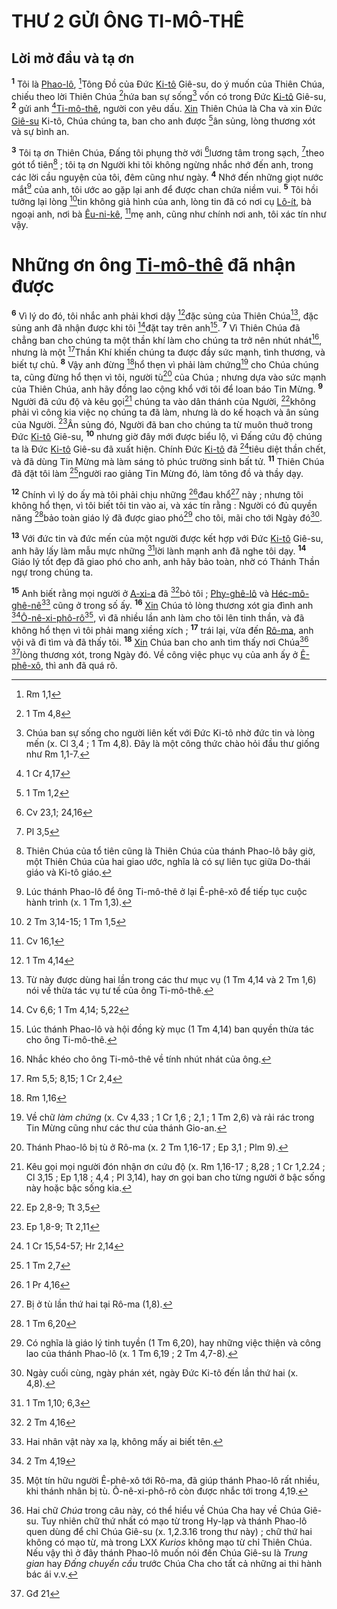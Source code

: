 # THƯ 2 GỬI ÔNG TI-MÔ-THÊ

## Lời mở đầu và tạ ơn
<sup><b>1</b></sup> Tôi là [Phao-lô](), [^1@-aa83a303-ca99-492e-94b5-4481c2181137]Tông Đồ của Đức [Ki-tô]() Giê-su, do ý muốn của Thiên Chúa, chiếu theo lời Thiên Chúa [^2@-aa83a303-ca99-492e-94b5-4481c2181137]hứa ban sự sống[^1-aa83a303-ca99-492e-94b5-4481c2181137] vốn có trong Đức [Ki-tô]() Giê-su, <sup><b>2</b></sup> gửi anh [^3@-aa83a303-ca99-492e-94b5-4481c2181137][Ti-mô-thê](), người con yêu dấu. [Xin]() Thiên Chúa là Cha và xin Đức [Giê-su]() Ki-tô, Chúa chúng ta, ban cho anh được [^4@-aa83a303-ca99-492e-94b5-4481c2181137]ân sủng, lòng thương xót và sự bình an.

<sup><b>3</b></sup> Tôi tạ ơn Thiên Chúa, Đấng tôi phụng thờ với [^5@-aa83a303-ca99-492e-94b5-4481c2181137]lương tâm trong sạch, [^6@-aa83a303-ca99-492e-94b5-4481c2181137]theo gót tổ tiên[^2-aa83a303-ca99-492e-94b5-4481c2181137] ; tôi tạ ơn Người khi tôi không ngừng nhắc nhớ đến anh, trong các lời cầu nguyện của tôi, đêm cũng như ngày. <sup><b>4</b></sup> Nhớ đến những giọt nước mắt[^3-aa83a303-ca99-492e-94b5-4481c2181137] của anh, tôi ước ao gặp lại anh để được chan chứa niềm vui. <sup><b>5</b></sup> Tôi hồi tưởng lại lòng [^7@-aa83a303-ca99-492e-94b5-4481c2181137]tin không giả hình của anh, lòng tin đã có nơi cụ [Lô-ít](), bà ngoại anh, nơi bà [Êu-ni-kê](), [^8@-aa83a303-ca99-492e-94b5-4481c2181137]mẹ anh, cũng như chính nơi anh, tôi xác tín như vậy.

# Những ơn ông [Ti-mô-thê]() đã nhận được
<sup><b>6</b></sup> Vì lý do đó, tôi nhắc anh phải khơi dậy [^9@-aa83a303-ca99-492e-94b5-4481c2181137]đặc sủng của Thiên Chúa[^4-aa83a303-ca99-492e-94b5-4481c2181137], đặc sủng anh đã nhận được khi tôi [^10@-aa83a303-ca99-492e-94b5-4481c2181137]đặt tay trên anh[^5-aa83a303-ca99-492e-94b5-4481c2181137]. <sup><b>7</b></sup> Vì Thiên Chúa đã chẳng ban cho chúng ta một thần khí làm cho chúng ta trở nên nhút nhát[^6-aa83a303-ca99-492e-94b5-4481c2181137], nhưng là một [^11@-aa83a303-ca99-492e-94b5-4481c2181137]Thần Khí khiến chúng ta được đầy sức mạnh, tình thương, và biết tự chủ. <sup><b>8</b></sup> Vậy anh đừng [^12@-aa83a303-ca99-492e-94b5-4481c2181137]hổ thẹn vì phải làm chứng[^7-aa83a303-ca99-492e-94b5-4481c2181137] cho Chúa chúng ta, cũng đừng hổ thẹn vì tôi, người tù[^8-aa83a303-ca99-492e-94b5-4481c2181137] của Chúa ; nhưng dựa vào sức mạnh của Thiên Chúa, anh hãy đồng lao cộng khổ với tôi để loan báo Tin Mừng. <sup><b>9</b></sup> Người đã cứu độ và kêu gọi[^9-aa83a303-ca99-492e-94b5-4481c2181137] chúng ta vào dân thánh của Người, [^13@-aa83a303-ca99-492e-94b5-4481c2181137]không phải vì công kia việc nọ chúng ta đã làm, nhưng là do kế hoạch và ân sủng của Người. [^14@-aa83a303-ca99-492e-94b5-4481c2181137]Ân sủng đó, Người đã ban cho chúng ta từ muôn thuở trong Đức [Ki-tô]() Giê-su, <sup><b>10</b></sup> nhưng giờ đây mới được biểu lộ, vì Đấng cứu độ chúng ta là Đức [Ki-tô]() Giê-su đã xuất hiện. Chính Đức [Ki-tô]() đã [^15@-aa83a303-ca99-492e-94b5-4481c2181137]tiêu diệt thần chết, và đã dùng Tin Mừng mà làm sáng tỏ phúc trường sinh bất tử. <sup><b>11</b></sup> Thiên Chúa đã đặt tôi làm [^16@-aa83a303-ca99-492e-94b5-4481c2181137]người rao giảng Tin Mừng đó, làm tông đồ và thầy dạy.

<sup><b>12</b></sup> Chính vì lý do ấy mà tôi phải chịu những [^17@-aa83a303-ca99-492e-94b5-4481c2181137]đau khổ[^10-aa83a303-ca99-492e-94b5-4481c2181137] này ; nhưng tôi không hổ thẹn, vì tôi biết tôi tin vào ai, và xác tín rằng : Người có đủ quyền năng [^18@-aa83a303-ca99-492e-94b5-4481c2181137]bảo toàn giáo lý đã được giao phó[^11-aa83a303-ca99-492e-94b5-4481c2181137] cho tôi, mãi cho tới Ngày đó[^12-aa83a303-ca99-492e-94b5-4481c2181137].

<sup><b>13</b></sup> Với đức tin và đức mến của một người được kết hợp với Đức [Ki-tô]() Giê-su, anh hãy lấy làm mẫu mực những [^19@-aa83a303-ca99-492e-94b5-4481c2181137]lời lành mạnh anh đã nghe tôi dạy. <sup><b>14</b></sup> Giáo lý tốt đẹp đã giao phó cho anh, anh hãy bảo toàn, nhờ có Thánh Thần ngự trong chúng ta.

<sup><b>15</b></sup> Anh biết rằng mọi người ở [A-xi-a]() đã [^20@-aa83a303-ca99-492e-94b5-4481c2181137]bỏ tôi ; [Phy-ghê-lô]() và [Héc-mô-ghê-nê]()[^13-aa83a303-ca99-492e-94b5-4481c2181137] cũng ở trong số ấy. <sup><b>16</b></sup> [Xin]() Chúa tỏ lòng thương xót gia đình anh [^21@-aa83a303-ca99-492e-94b5-4481c2181137][Ô-nê-xi-phô-rô]()[^14-aa83a303-ca99-492e-94b5-4481c2181137], vì đã nhiều lần anh làm cho tôi lên tinh thần, và đã không hổ thẹn vì tôi phải mang xiềng xích ; <sup><b>17</b></sup> trái lại, vừa đến [Rô-ma](), anh vội vã đi tìm và đã thấy tôi. <sup><b>18</b></sup> [Xin]() Chúa ban cho anh tìm thấy nơi Chúa[^15-aa83a303-ca99-492e-94b5-4481c2181137] [^22@-aa83a303-ca99-492e-94b5-4481c2181137]lòng thương xót, trong Ngày đó. Về công việc phục vụ của anh ấy ở [Ê-phê-xô](), thì anh đã quá rõ.

[^1-aa83a303-ca99-492e-94b5-4481c2181137]: Chúa ban sự sống cho người liên kết với Đức Ki-tô nhờ đức tin và lòng mến (x. Cl 3,4 ; 1 Tm 4,8). Đây là một công thức chào hỏi đầu thư giống như Rm 1,1-7.
[^2-aa83a303-ca99-492e-94b5-4481c2181137]: Thiên Chúa của tổ tiên cũng là Thiên Chúa của thánh Phao-lô bây giờ, một Thiên Chúa của hai giao ước, nghĩa là có sự liên tục giữa Do-thái giáo và Ki-tô giáo.
[^3-aa83a303-ca99-492e-94b5-4481c2181137]: Lúc thánh Phao-lô để ông Ti-mô-thê ở lại Ê-phê-xô để tiếp tục cuộc hành trình (x. 1 Tm 1,3).
[^4-aa83a303-ca99-492e-94b5-4481c2181137]: Từ này được dùng hai lần trong các thư mục vụ (1 Tm 4,14 và 2 Tm 1,6) nói về thừa tác vụ tư tế của ông Ti-mô-thê.
[^5-aa83a303-ca99-492e-94b5-4481c2181137]: Lúc thánh Phao-lô và hội đồng kỳ mục (1 Tm 4,14) ban quyền thừa tác cho ông Ti-mô-thê.
[^6-aa83a303-ca99-492e-94b5-4481c2181137]: Nhắc khéo cho ông Ti-mô-thê về tính nhút nhát của ông.
[^7-aa83a303-ca99-492e-94b5-4481c2181137]: Về chữ *làm chứng* (x. Cv 4,33 ; 1 Cr 1,6 ; 2,1 ; 1 Tm 2,6) và rải rác trong Tin Mừng cũng như các thư của thánh Gio-an.
[^8-aa83a303-ca99-492e-94b5-4481c2181137]: Thánh Phao-lô bị tù ở Rô-ma (x. 2 Tm 1,16-17 ; Ep 3,1 ; Plm 9).
[^9-aa83a303-ca99-492e-94b5-4481c2181137]: Kêu gọi mọi người đón nhận ơn cứu độ (x. Rm 1,16-17 ; 8,28 ; 1 Cr 1,2.24 ; Cl 3,15 ; Ep 1,18 ; 4,4 ; Pl 3,14), hay ơn gọi ban cho từng người ở bậc sống này hoặc bậc sống kia.
[^10-aa83a303-ca99-492e-94b5-4481c2181137]: Bị ở tù lần thứ hai tại Rô-ma (1,8).
[^11-aa83a303-ca99-492e-94b5-4481c2181137]: Có nghĩa là giáo lý tinh tuyền (1 Tm 6,20), hay những việc thiện và công lao của thánh Phao-lô (x. 1 Tm 6,19 ; 2 Tm 4,7-8).
[^12-aa83a303-ca99-492e-94b5-4481c2181137]: Ngày cuối cùng, ngày phán xét, ngày Đức Ki-tô đến lần thứ hai (x. 4,8).
[^13-aa83a303-ca99-492e-94b5-4481c2181137]: Hai nhân vật này xa lạ, không mấy ai biết tên.
[^14-aa83a303-ca99-492e-94b5-4481c2181137]: Một tín hữu người Ê-phê-xô tới Rô-ma, đã giúp thánh Phao-lô rất nhiều, khi thánh nhân bị tù. Ô-nê-xi-phô-rô còn được nhắc tới trong 4,19.
[^15-aa83a303-ca99-492e-94b5-4481c2181137]: Hai chữ *Chúa* trong câu này, có thể hiểu về Chúa Cha hay về Chúa Giê-su. Tuy nhiên chữ thứ nhất có mạo từ trong Hy-lạp và thánh Phao-lô quen dùng để chỉ Chúa Giê-su (x. 1,2.3.16 trong thư này) ; chữ thứ hai không có mạo từ, mà trong LXX *Kurios* không mạo từ chỉ Thiên Chúa. Nếu vậy thì ở đây thánh Phao-lô muốn nói đến Chúa Giê-su là *Trung gian* hay *Đấng chuyển cầu* trước Chúa Cha cho tất cả những ai thi hành bác ái v.v.
[^1@-aa83a303-ca99-492e-94b5-4481c2181137]: Rm 1,1
[^2@-aa83a303-ca99-492e-94b5-4481c2181137]: 1 Tm 4,8
[^3@-aa83a303-ca99-492e-94b5-4481c2181137]: 1 Cr 4,17
[^4@-aa83a303-ca99-492e-94b5-4481c2181137]: 1 Tm 1,2
[^5@-aa83a303-ca99-492e-94b5-4481c2181137]: Cv 23,1; 24,16
[^6@-aa83a303-ca99-492e-94b5-4481c2181137]: Pl 3,5
[^7@-aa83a303-ca99-492e-94b5-4481c2181137]: 2 Tm 3,14-15; 1 Tm 1,5
[^8@-aa83a303-ca99-492e-94b5-4481c2181137]: Cv 16,1
[^9@-aa83a303-ca99-492e-94b5-4481c2181137]: 1 Tm 4,14
[^10@-aa83a303-ca99-492e-94b5-4481c2181137]: Cv 6,6; 1 Tm 4,14; 5,22
[^11@-aa83a303-ca99-492e-94b5-4481c2181137]: Rm 5,5; 8,15; 1 Cr 2,4
[^12@-aa83a303-ca99-492e-94b5-4481c2181137]: Rm 1,16
[^13@-aa83a303-ca99-492e-94b5-4481c2181137]: Ep 2,8-9; Tt 3,5
[^14@-aa83a303-ca99-492e-94b5-4481c2181137]: Ep 1,8-9; Tt 2,11
[^15@-aa83a303-ca99-492e-94b5-4481c2181137]: 1 Cr 15,54-57; Hr 2,14
[^16@-aa83a303-ca99-492e-94b5-4481c2181137]: 1 Tm 2,7
[^17@-aa83a303-ca99-492e-94b5-4481c2181137]: 1 Pr 4,16
[^18@-aa83a303-ca99-492e-94b5-4481c2181137]: 1 Tm 6,20
[^19@-aa83a303-ca99-492e-94b5-4481c2181137]: 1 Tm 1,10; 6,3
[^20@-aa83a303-ca99-492e-94b5-4481c2181137]: 2 Tm 4,16
[^21@-aa83a303-ca99-492e-94b5-4481c2181137]: 2 Tm 4,19
[^22@-aa83a303-ca99-492e-94b5-4481c2181137]: Gđ 21